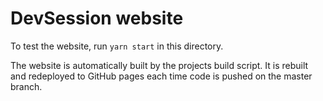 # DevSession website

To test the website, run ``yarn start`` in this directory.

The website is automatically built by the projects build script. It is rebuilt and redeployed
to GitHub pages each time code is pushed on the master branch.